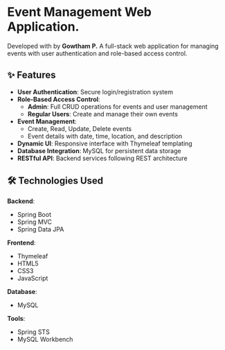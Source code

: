 # Event Management Web Application.
  Developed with by **Gowtham P.** 
  A full-stack web application for managing events with user authentication and role-based access control.

## ✨ Features

- **User Authentication**: Secure login/registration system
- **Role-Based Access Control**:
  - **Admin**: Full CRUD operations for events and user management
  - **Regular Users**: Create and manage their own events
- **Event Management**:
  - Create, Read, Update, Delete events
  - Event details with date, time, location, and description
- **Dynamic UI**: Responsive interface with Thymeleaf templating
- **Database Integration**: MySQL for persistent data storage
- **RESTful API**: Backend services following REST architecture

## 🛠️ Technologies Used

**Backend**:
- Spring Boot
- Spring MVC
- Spring Data JPA

**Frontend**:
- Thymeleaf
- HTML5
- CSS3
- JavaScript

**Database**:
- MySQL

**Tools**:
- Spring STS
- MySQL Workbench
